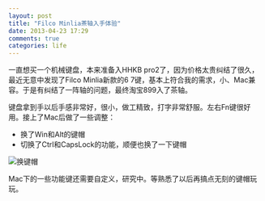 ```yaml
---
layout: post
title: "Filco Minlia茶轴入手体验"
date: 2013-04-23 17:29
comments: true
categories: life
---
```


一直想买一个机械键盘，本来准备入HHKB pro2了，因为价格太贵纠结了很久，最近无意中发现了Filco Minlia新款的6
7键，基本上符合我的需求，小、Mac兼容。于是有纠结了一阵轴的问题，最终淘宝899入了茶轴。

键盘拿到手以后手感非常好，很小，做工精致，打字非常舒服。左右Fn键很好用。接上了Mac后做了一些调整：

* 换了Win和Alt的键帽
* 切换了Ctrl和CapsLock的功能，顺便也换了一下键帽

![换键帽](http://farm9.staticflickr.com/8390/8675037292_64763f605e.jpg)

Mac下的一些功能键还需要自定义，研究中。等熟悉了以后再搞点无刻的键帽玩玩。
